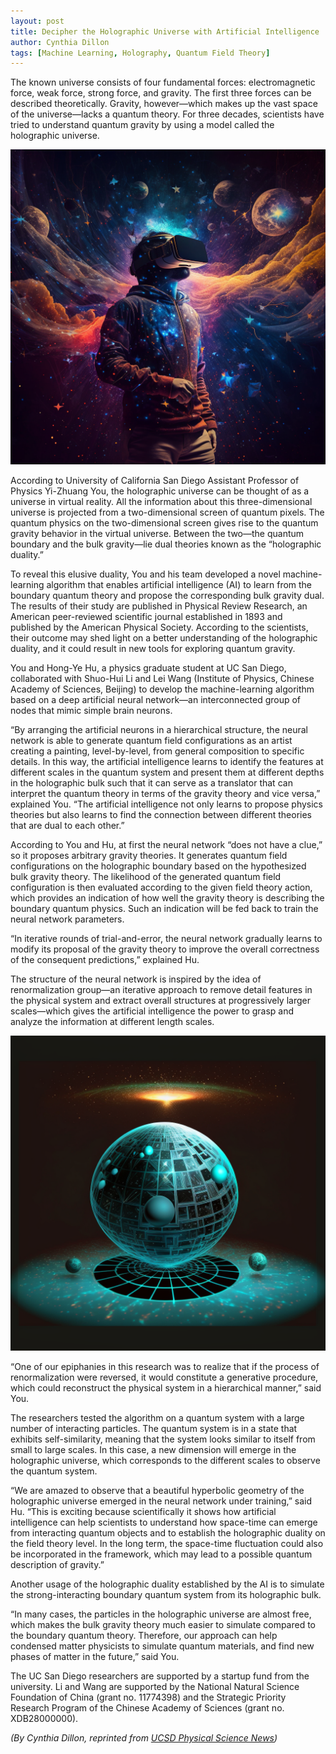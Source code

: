 ```yaml
---
layout: post
title: Decipher the Holographic Universe with Artificial Intelligence
author: Cynthia Dillon
tags: [Machine Learning, Holography, Quantum Field Theory]
---
```



The known universe consists of four fundamental forces: electromagnetic force, weak force, strong force, and gravity. The first three forces can be described theoretically. Gravity, however—which makes up the vast space of the universe—lacks a quantum theory. For three decades, scientists have tried to understand quantum gravity by using a model called the holographic universe. 


![Artificial intelligence deciphers the holographic universe as virtual reality.](/assets/img/figures/virtual_reality.png)

According to University of California San Diego Assistant Professor of Physics Yi-Zhuang You, the holographic universe can be thought of as a universe in virtual reality. All the information about this three-dimensional universe is projected from a two-dimensional screen of quantum pixels. The quantum physics on the two-dimensional screen gives rise to the quantum gravity behavior in the virtual universe. Between the two—the quantum boundary and the bulk gravity—lie dual theories known as the “holographic duality.”

To reveal this elusive duality, You and his team developed a novel machine-learning algorithm that enables artificial intelligence (AI) to learn from the boundary quantum theory and propose the corresponding bulk gravity dual. The results of their study are published in Physical Review Research, an American peer-reviewed scientific journal established in 1893 and published by the American Physical Society. According to the scientists, their outcome may shed light on a better understanding of the holographic duality, and it could result in new tools for exploring quantum gravity.

You and Hong-Ye Hu, a physics graduate student at UC San Diego, collaborated with Shuo-Hui Li and Lei Wang (Institute of Physics, Chinese Academy of Sciences, Beijing) to develop the machine-learning algorithm based on a deep artificial neural network—an interconnected group of nodes that mimic simple brain neurons. 

“By arranging the artificial neurons in a hierarchical structure, the neural network is able to generate quantum field configurations as an artist creating a painting, level-by-level, from general composition to specific details. In this way, the artificial intelligence learns to identify the features at different scales in the quantum system and present them at different depths in the holographic bulk such that it can serve as a translator that can interpret the quantum theory in terms of the gravity theory and vice versa,” explained You. “The artificial intelligence not only learns to propose physics theories but also learns to find the connection between different theories that are dual to each other.” 

According to You and Hu, at first the neural network “does not have a clue,” so it proposes arbitrary gravity theories. It generates quantum field configurations on the holographic boundary based on the hypothesized bulk gravity theory. The likelihood of the generated quantum field configuration is then evaluated according to the given field theory action, which provides an indication of how well the gravity theory is describing the boundary quantum physics. Such an indication will be fed back to train the neural network parameters.

“In iterative rounds of trial-and-error, the neural network gradually learns to modify its proposal of the gravity theory to improve the overall correctness of the consequent predictions,” explained Hu.

The structure of the neural network is inspired by the idea of renormalization group—an iterative approach to remove detail features in the physical system and extract overall structures at progressively larger scales—which gives the artificial intelligence the power to grasp and analyze the information at different length scales.

![One of the popular cartoon pictures about holographic universe from Google.One of the popular cartoon pictures about holographic universe from Google.](/assets/img/figures/holography.png)


“One of our epiphanies in this research was to realize that if the process of renormalization were reversed, it would constitute a generative procedure, which could reconstruct the physical system in a hierarchical manner,” said You.

The researchers tested the algorithm on a quantum system with a large number of interacting particles. The quantum system is in a state that exhibits self-similarity, meaning that the system looks similar to itself from small to large scales. In this case, a new dimension will emerge in the holographic universe, which corresponds to the different scales to observe the quantum system.

“We are amazed to observe that a beautiful hyperbolic geometry of the holographic universe emerged in the neural network under training,” said Hu. “This is exciting because scientifically it shows how artificial intelligence can help scientists to understand how space-time can emerge from interacting quantum objects and to establish the holographic duality on the field theory level. In the long term, the space-time fluctuation could also be incorporated in the framework, which may lead to a possible quantum description of gravity.” 

Another usage of the holographic duality established by the AI is to simulate the strong-interacting boundary quantum system from its holographic bulk.

“In many cases, the particles in the holographic universe are almost free, which makes the bulk gravity theory much easier to simulate compared to the boundary quantum theory. Therefore, our approach can help condensed matter physicists to simulate quantum materials, and find new phases of matter in the future,” said You.

The UC San Diego researchers are supported by a startup fund from the university. Li and Wang are supported by the National Natural Science Foundation of China (grant no. 11774398) and the Strategic Priority Research Program of the Chinese Academy of Sciences (grant no. XDB28000000).

*(By Cynthia Dillon, reprinted from [UCSD Physical Science News](https://physicalsciences.ucsd.edu/media-events/articles/2020/using-artificial-intelligence-to-paint-the-holographic-universe.html))*
